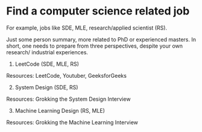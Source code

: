 # Find a computer science related job

For example, jobs like SDE, MLE, research/applied scientist (RS).

Just some person summary, more related to PhD or experienced masters. In short, one needs to prepare from three perspectives, despite your own research/ industrial experiences.

1. LeetCode (SDE, MLE, RS)

Resources: LeetCode, Youtuber, GeeksforGeeks

2. System Design (SDE, RS)

Resources: Grokking the System Design Interview

3. Machine Learning Design (RS, MLE)

Resources: Grokking the Machine Learning Interview

